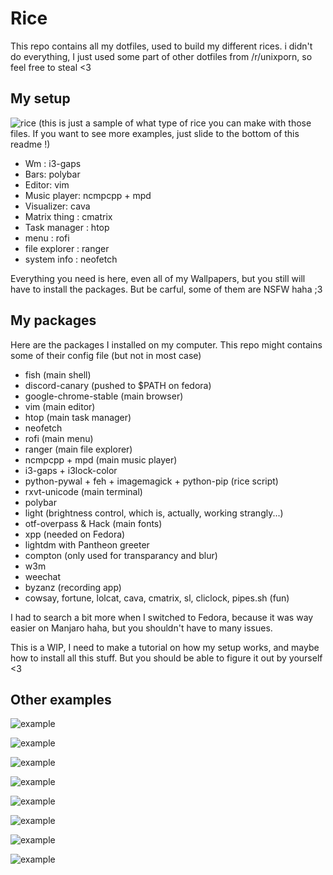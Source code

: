 # Rice
This repo contains all my dotfiles, used to build my different rices. i didn't do everything, I just used some part of other dotfiles from /r/unixporn, so feel free to steal <3

## My setup
![rice](https://i.imgur.com/A0R2LjU.png)
(this is just a sample of what type of rice you can make with those files. If you want to see more examples, just slide to the bottom of this readme !)

- Wm : i3-gaps
- Bars: polybar
- Editor: vim
- Music player: ncmpcpp + mpd
- Visualizer: cava
- Matrix thing : cmatrix
- Task manager : htop
- menu : rofi
- file explorer : ranger
- system info : neofetch

Everything you need is here, even all of my Wallpapers, but you still will have to install the packages.
But be carful, some of them are NSFW haha ;3

## My packages
Here are the packages I installed on my computer.
This repo might contains some of their config file (but not in most case)
- fish (main shell)
- discord-canary (pushed to $PATH on fedora)
- google-chrome-stable (main browser)
- vim (main editor)
- htop (main task manager)
- neofetch
- rofi (main menu)
- ranger (main file explorer)
- ncmpcpp + mpd (main music player)
- i3-gaps + i3lock-color
- python-pywal + feh + imagemagick + python-pip (rice script)
- rxvt-unicode (main terminal)
- polybar 
- light (brightness control, which is, actually, working strangly...)
- otf-overpass & Hack (main fonts)
- xpp (needed on Fedora)
- lightdm with Pantheon greeter
- compton (only used for transparancy and blur)
- w3m
- weechat
- byzanz (recording app)
- cowsay, fortune, lolcat, cava, cmatrix, sl, cliclock, pipes.sh (fun)

I had to search a bit more when I switched to Fedora, because it was way easier on Manjaro haha, but you shouldn't have to many issues.

This is a WIP, I need to make a tutorial on how my setup works, and maybe how to install all this stuff. But you should be able to figure it out by yourself <3

## Other examples 

![example](https://i.imgur.com/Up3v26s.png)

![example](https://i.imgur.com/bdDklhQ.png)

![example](https://i.imgur.com/JA9Ybcq.png)

![example](https://i.imgur.com/9ohpt3k.png)

![example](https://i.imgur.com/WGOKwaU.jpg)

![example](https://i.imgur.com/DwAx2aP.jpg)

![example](https://i.imgur.com/7lCWtr2.png)

![example](https://i.imgur.com/bdDklhQ.png)


